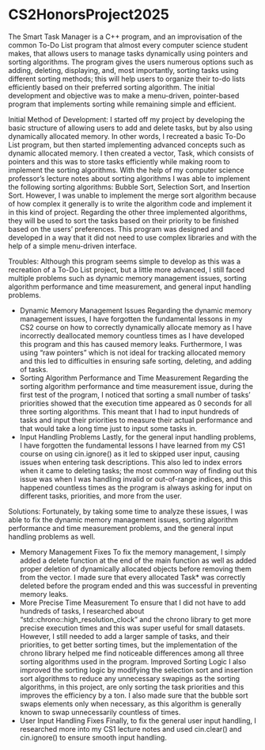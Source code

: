 # CS2HonorsProject2025
The Smart Task Manager is a C++ program, and an improvisation of the common To-Do List program that almost every computer science student makes, that allows users to manage tasks dynamically using pointers and sorting algorithms. The program gives the users numerous options such as adding, deleting, displaying, and, most importantly, sorting tasks using different sorting methods; this will help users to organize their to-do lists efficiently based on their preferred sorting algorithm. The initial development and objective was to make a menu-driven, pointer-based program that implements sorting while remaining simple and efficient. 

Initial Method of Development:
I started off my project by developing the basic structure of allowing users to add and delete tasks, but by also using dynamically allocated memory. In other words, I recreated a basic To-Do List program, but then started implementing advanced concepts such as dynamic allocated memory. I then created a vector, Task, which consists of pointers and this was to store tasks efficiently while making room to implement the sorting algorithms.
With the help of my computer science professor’s lecture notes about sorting algorithms I was able to implement the following sorting algorithms: Bubble Sort, Selection Sort, and Insertion Sort. However, I was unable to implement the merge sort algorithm because of how complex it generally is to write the algorithm code and implement it in this kind of project. Regarding the other three implemented algorithms, they will be used to sort the tasks based on their priority to be finished based on the users’ preferences. This program was designed and developed in a way that it did not need to use complex libraries and with the help of a simple menu-driven interface.

Troubles:
Although this program seems simple to develop as this was a recreation of a To-Do List project, but a little more advanced, I still faced multiple problems such as dynamic memory management issues, sorting algorithm performance and time measurement, and general input handling problems.
- Dynamic Memory Management Issues
Regarding the dynamic memory management issues, I have forgotten the fundamental lessons in my CS2 course on how to correctly dynamically allocate memory as I have incorrectly deallocated memory countless times as I have developed this program and this has caused memory leaks. Furthermore, I was using “raw pointers” which is not ideal for tracking allocated memory and this led to difficulties in ensuring safe sorting, deleting, and adding of tasks.
- Sorting Algorithm Performance and Time Measurement
Regarding the sorting algorithm performance and time measurement issue, during the first test of the program, I noticed that sorting a small number of tasks’ priorities showed that the execution time appeared as 0 seconds for all three sorting algorithms. This meant that I had to input hundreds of tasks and input their priorities to measure their actual performance and that would take a long time just to input some tasks in.
- Input Handling Problems
Lastly, for the general input handling problems, I have forgotten the fundamental lessons I have learned from my CS1 course on using cin.ignore() as it led to skipped user input, causing issues when entering task descriptions. This also led to index errors when it came to deleting tasks; the most common way of finding out this issue was when I was handling invalid or out-of-range indices, and this happened countless times as the program is always asking for input on different tasks, priorities, and more from the user.

Solutions:
Fortunately, by taking some time to analyze these issues, I was able to fix the dynamic memory management issues, sorting algorithm performance and time measurement problems, and the general input handling problems as well.
- Memory Management Fixes
To fix the memory management, I simply added a delete function at the end of the main function as well as added proper deletion of dynamically allocated objects before removing them from the vector. I made sure that every allocated Task* was correctly deleted before the program ended and this was successful in preventing memory leaks.
- More Precise Time Measurement
To ensure that I did not have to add hundreds of tasks, I researched about “std::chrono::high_resolution_clock” and the chrono library to get more precise execution times and this was super useful for small datasets. However, I still needed to add a larger sample of tasks, and their priorities, to get better sorting times, but the implementation of the chrono library helped me find noticeable differences among all three sorting algorithms used in the program.
Improved Sorting Logic
I also improved the sorting logic by modifying the selection sort and insertion sort algorithms to reduce any unnecessary swapings as the sorting algorithms, in this project, are only sorting the task priorities and this improves the efficiency by a ton. I also made sure that the bubble sort swaps elements only when necessary, as this algorithm is generally known to swap unnecessarily countless of times.
- User Input Handling Fixes
Finally, to fix the general user input handling, I researched more into my CS1 lecture notes and used cin.clear() and cin.ignore() to ensure smooth input handling.

